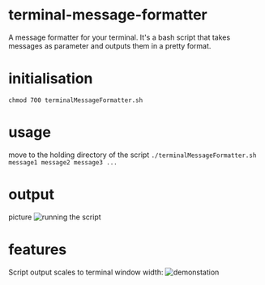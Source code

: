 # terminal-message-formatter
A message formatter for your terminal.
It's a bash script that takes messages as parameter and outputs them in a pretty format.

# initialisation
`chmod 700 terminalMessageFormatter.sh`

# usage
move to the holding directory of the script
`./terminalMessageFormatter.sh message1 message2 message3 ...`

# output
picture
![running the script](https://raw.githubusercontent.com/thomas-cowley/terminal-message-formatter/branch/message-formatter-demonstration-1)

# features
Script output scales to terminal window width:
![demonstation](https://raw.githubusercontent.com/thomas-cowley/terminal-message-formatter/branch/message-formatter-scaling-demonstration-2)
